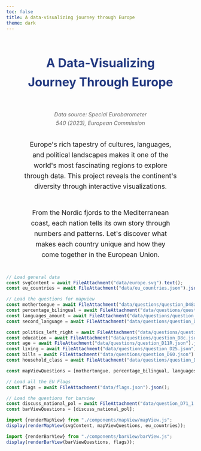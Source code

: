 ```yaml
---
toc: false
title: A data-visualizing journey through Europe
theme: dark
---
```


<div class="europe-container">
  <h1 class="europe-title">A Data-Visualizing Journey Through Europe</h1>

<p class="europe-source">
    <em>Data source: Special Eurobarometer 540 (2023), European Commission</em>
  </p>

  <p class="europe-intro">
    Europe's rich tapestry of cultures, languages, and political landscapes makes it one of the world's most fascinating regions to explore through data. This project reveals the continent's diversity through interactive visualizations.
  </p>

  <p class="europe-intro">
    From the Nordic fjords to the Mediterranean coast, each nation tells its own story through numbers and patterns. Let's discover what makes each country unique and how they come together in the European Union.
  </p>
</div>

```js
// Load general data
const svgContent = await FileAttachment("data/europe.svg").text();
const eu_countries = await FileAttachment("data/eu_countries.json").json();
```

```js
// Load the questions for mapview   
const mothertongue = await FileAttachment("data/questions/question_D48a.json").json(); // mothertongue
const percentage_bilingual = await FileAttachment("data/questions/question_D48f_2ndmtongues.json").json(); // bilangual percentage
const languages_amount = await FileAttachment("data/questions/question_D48count.json").json(); // amount languages
const second_language = await FileAttachment("data/questions/question_D48b.json").json(); // 2nd language

const politics_left_right = await FileAttachment("data/questions/question_D1.json").json(); // left-right politics
const education = await FileAttachment("data/questions/question_D8c.json").json(); // education
const age = await FileAttachment("data/questions/question_D11R.json").json(); // age
const living = await FileAttachment("data/questions/question_D25.json").json(); // living situation
const bills = await FileAttachment("data/questions/question_D60.json").json(); // bills
const household_class = await FileAttachment("data/questions/question_D63.json").json(); // household class

const mapViewQuestions = [mothertongue, percentage_bilingual, languages_amount, second_language, politics_left_right, education, age, living, bills, household_class];
```

```js
// Load all the EU Flags
const flags = await FileAttachment("data/flags.json").json();
```

```js
// Load the questions for barview
const discuss_national_pol = await FileAttachment("data/question_D71_1.json").json(); // discuss national politics
const barViewQuestions = [discuss_national_pol];
```



```js
import {renderMapView} from "./components/mapView/mapView.js";
display(renderMapView(svgContent, mapViewQuestions, eu_countries));
```

```js
import {renderBarView} from "./components/barView/barView.js";
display(renderBarView(barViewQuestions, flags));
```

<style>
  .europe-container {
    margin: 0 auto;
    padding: 0 20px;
    font-family: -apple-system, BlinkMacSystemFont, 'Segoe UI', sans-serif;
    line-height: 1.6;
    display: flex;
    flex-direction: column;
    align-items: center;
    text-wrap: balance;
    text-align: center;
  }
  .europe-title {
    max-width: none;
    color: #253b82;
    text-align: center;
    margin-bottom: 1rem;
    font-size: 2rem;
  }
  .europe-intro {
    max-width: none;
    font-size: 1.1rem;
    margin-bottom: 1.5rem;
  }
  .europe-section {
    max-width: none;
    margin: 2rem 0;
  }
  .europe-subtitle {
    max-width: none;
    color: #253b82;
    border-bottom: 2px solid #00ffff;
    padding-bottom: 0.5rem;
    margin-bottom: 1rem;
    font-size: 1.4rem;
  }
  .europe-highlight {
    max-width: none;
    font-weight: bold;
    color: #253b82;
  }
  .europe-divider {
    border: 0;
    height: 1px;
    background: #ddd;
    margin: 2rem 0;
  }
  .europe-callout {
    max-width: none;
    font-weight: bold;
    text-align: center;
    margin: 1.5rem 0;
  }
  .europe-source {
    max-width: none;
    font-size: 0.9rem;
    color: #666;
    text-align: center;
    margin-top: 2rem;
  }

.map-container {
    margin: 0 auto;
    padding: 0 20px;
    font-family: -apple-system, BlinkMacSystemFont, 'Segoe UI', sans-serif;
    line-height: 1.6;
    display: flex;
    flex-direction: column;
    text-wrap: balance;
    text-align: center;
  }
</style>
